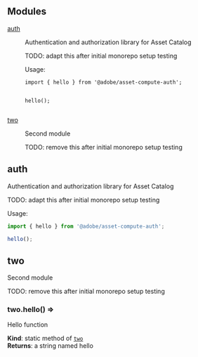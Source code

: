 ## Modules

<dl>
<dt><a href="#module_auth">auth</a></dt>
<dd><p>Authentication and authorization library for Asset Catalog</p>
<p>TODO: adapt this after initial monorepo setup testing</p>
<p>Usage:</p>
<pre><code class="language-js">import { hello } from &#39;@adobe/asset-compute-auth&#39;;

hello();
</code></pre>
</dd>
<dt><a href="#module_two">two</a></dt>
<dd><p>Second module</p>
<p>TODO: remove this after initial monorepo setup testing</p>
</dd>
</dl>

<a name="module_auth"></a>

## auth
Authentication and authorization library for Asset Catalog

TODO: adapt this after initial monorepo setup testing

Usage:

```js
import { hello } from '@adobe/asset-compute-auth';

hello();
```

<a name="module_two"></a>

## two
Second module

TODO: remove this after initial monorepo setup testing

<a name="module_two.hello"></a>

### two.hello() ⇒
Hello function

**Kind**: static method of [<code>two</code>](#module_two)  
**Returns**: a string named hello  

